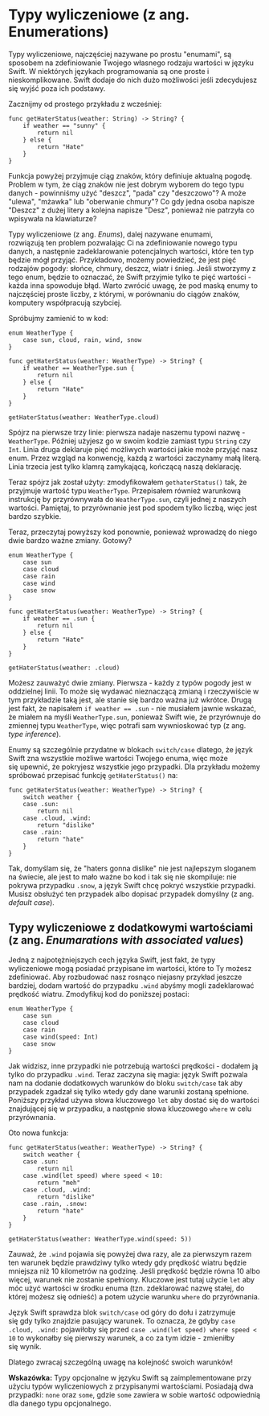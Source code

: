 # Typy wyliczeniowe (z ang. Enumerations)

Typy wyliczeniowe, najczęściej nazywane po prostu "enumami", są sposobem na zdefiniowanie Twojego własnego rodzaju wartości w języku Swift. W niektórych językach programowania są one proste i nieskomplikowane. Swift dodaje do nich dużo możliwości jeśli zdecydujesz się wyjść poza ich podstawy.

Zacznijmy od prostego przykładu z wcześniej:

    func getHaterStatus(weather: String) -> String? {
        if weather == "sunny" {
            return nil
        } else {
            return "Hate"
        }
    }

Funkcja powyżej przyjmuje ciąg znaków, który definiuje aktualną pogodę. Problem w tym, że ciąg znaków nie jest dobrym wyborem do tego typu danych - powinniśmy użyć "deszcz", "pada" czy "deszczowo"? A może "ulewa", "mżawka" lub "oberwanie chmury"? Co gdy jedna osoba napisze "Deszcz" z dużej litery a kolejna napisze "Desz", ponieważ nie patrzyła co wpisywała na klawiaturze?

Typy wyliczeniowe (z ang. *Enums*), dalej nazywane enumami, rozwiązują ten problem pozwalając Ci na zdefiniowanie nowego typu danych, a następnie zadeklarowanie potencjalnych wartości, które ten typ będzie mógł przyjąć. Przykładowo, możemy powiedzieć, że jest pięć rodzajów pogody: słońce, chmury, deszcz, wiatr i śnieg. Jeśli stworzymy z tego enum, będzie to oznaczać, że Swift przyjmie tylko te pięć wartości - każda inna spowoduje błąd. Warto zwrócić uwagę, że pod maską enumy to najczęściej proste liczby, z którymi, w porównaniu do ciągów znaków, komputery współpracują szybciej.

Spróbujmy zamienić to w kod:

    enum WeatherType {
        case sun, cloud, rain, wind, snow
    }

    func getHaterStatus(weather: WeatherType) -> String? {
        if weather == WeatherType.sun {
            return nil
        } else {
            return "Hate"
        }
    }

    getHaterStatus(weather: WeatherType.cloud)

Spójrz na pierwsze trzy linie: pierwsza nadaje naszemu typowi nazwę - `WeatherType`. Później użyjesz go w swoim kodzie zamiast typu `String` czy `Int`. Linia druga deklaruje pięć możliwych wartości jakie może przyjąć nasz enum. Przez wzgląd na konwencję, każdą z wartości zaczynamy małą literą. Linia trzecia jest tylko klamrą zamykającą, kończącą naszą deklarację.

Teraz spójrz jak został użyty: zmodyfikowałem `gethaterStatus()` tak, że przyjmuje wartość typu `WeatherType`. Przepisałem również warunkową instrukcję by przyrównywała do `WeatherType.sun`, czyli jednej z naszych wartości. Pamiętaj, to przyrównanie jest pod spodem tylko liczbą, więc jest bardzo szybkie.

Teraz, przeczytaj powyższy kod ponownie, ponieważ wprowadzę do niego dwie bardzo ważne zmiany. Gotowy?

    enum WeatherType {
        case sun
        case cloud
        case rain
        case wind
        case snow
    }

    func getHaterStatus(weather: WeatherType) -> String? {
        if weather == .sun {
            return nil
        } else {
            return "Hate"
        }
    }

    getHaterStatus(weather: .cloud)

Możesz zauważyć dwie zmiany. Pierwsza - każdy z typów pogody jest w oddzielnej linii. To może się wydawać nieznaczącą zmianą i rzeczywiście w tym przykładzie taką jest, ale stanie się bardzo ważna już wkrótce. Drugą jest fakt, że napisałem `if weather == .sun` - nie musiałem jawnie wskazać, że miałem na myśli `WeatherType.sun`, ponieważ Swift wie, że przyrównuje do zmiennej typu `WeatherType`, więc potrafi sam wywnioskować typ (z ang. *type inference*).

Enumy są szczególnie przydatne w blokach `switch/case` dlatego, że język Swift zna wszystkie możliwe wartości Twojego enuma, więc może się upewnić, że pokryjesz wszystkie jego przypadki. Dla przykładu możemy spróbować przepisać funkcję `getHaterStatus()` na:

    func getHaterStatus(weather: WeatherType) -> String? {
        switch weather {
        case .sun:
            return nil
        case .cloud, .wind:
            return "dislike"
        case .rain:
            return "hate"
        }
    }

Tak, domyślam się, że "haters gonna dislike" nie jest najlepszym sloganem na świecie, ale jest to mało ważne bo kod i tak się nie skompiluje: nie pokrywa przypadku `.snow`, a język Swift chcę pokryć wszystkie przypadki. Musisz obsłużyć ten przypadek albo dopisać przypadek domyślny (z ang. *default case*).

## Typy wyliczeniowe z dodatkowymi wartościami (z ang. *Enumarations with associated values*)

Jedną z najpotężniejszych cech języka Swift, jest fakt, że typy wyliczeniowe mogą posiadać przypisane im wartości, które to Ty możesz zdefiniować. Aby rozbudować nasz rosnąco niejasny przykład jeszcze bardziej, dodam wartość do przypadku `.wind` abyśmy mogli zadeklarować prędkość wiatru. Zmodyfikuj kod do poniższej postaci:

    enum WeatherType {
        case sun
        case cloud
        case rain
        case wind(speed: Int)
        case snow
    }

Jak widzisz, inne przypadki nie potrzebują wartości prędkości - dodałem ją tylko do przypadku `.wind`. Teraz zaczyna się magia: język Swift pozwala nam na dodanie dodatkowych warunków do bloku `switch/case` tak aby przypadek zgadzał się tylko wtedy gdy dane warunki zostaną spełnione. Poniższy przykład używa słowa kluczowego `let` aby dostać się do wartości znajdującej się w przypadku, a następnie słowa kluczowego `where` w celu przyrównania.

Oto nowa funkcja:

    func getHaterStatus(weather: WeatherType) -> String? {
        switch weather {
        case .sun:
            return nil
        case .wind(let speed) where speed < 10:
            return "meh"
        case .cloud, .wind:
            return "dislike"
        case .rain, .snow:
            return "hate"
        }
    }

    getHaterStatus(weather: WeatherType.wind(speed: 5))

Zauważ, że `.wind` pojawia się powyżej dwa razy, ale za pierwszym razem ten warunek będzie prawdziwy tylko wtedy gdy prędkość wiatru będzie mniejsza niż 10 kilometrów na godzinę. Jeśli prędkość będzie równa 10 albo więcej, warunek nie zostanie spełniony. Kluczowe jest tutaj użycie `let` aby móc użyć wartości w środku enuma (tzn. zdeklarować nazwę stałej, do której możesz się odnieść) a potem użycie warunku `where` do przyrównania.

Język Swift sprawdza blok `switch/case` od góry do dołu i zatrzymuje się gdy tylko znajdzie pasujący warunek. To oznacza, że gdyby `case .cloud, .wind:` pojawiłoby się przed `case .wind(let speed) where speed < 10` to wykonałby się pierwszy warunek, a co za tym idzie - zmieniłby się wynik.

Dlatego zwracaj szczególną uwagę na kolejność swoich warunków!

**Wskazówka:** Typy opcjonalne w języku Swift są zaimplementowane przy użyciu typów wyliczeniowych z przypisanymi wartościami. Posiadają dwa przypadki: `none` oraz `some`, gdzie `some` zawiera w sobie wartość odpowiednią dla danego typu opcjonalnego.